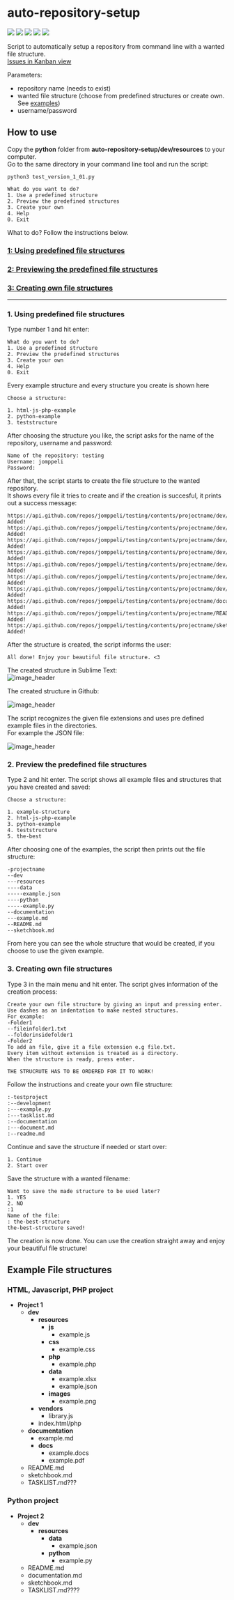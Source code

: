 # auto-repository-setup

<img src="https://img.shields.io/github/tag/jomppeli/auto-repository-setup.svg?style=for-the-badge"> <img src="https://img.shields.io/github/languages/top/jomppeli/auto-repository-setup.svg?style=for-the-badge"> <img src="https://img.shields.io/github/repo-size/jomppeli/auto-repository-setup.svg?style=for-the-badge"> <img src="https://img.shields.io/github/issues/jomppeli/auto-repository-setup.svg?style=for-the-badge"> <img src="https://img.shields.io/github/issues-closed/jomppeli/auto-repository-setup.svg?style=for-the-badge">  
  
  
Script to automatically setup a repository from command line with a wanted file structure.  
[Issues in Kanban view](https://github.com/Jomppeli/auto-repository-setup/projects/2)  
  
Parameters:
- repository name (needs to exist)
- wanted file structure (choose from predefined structures or create own. See [examples](#Example-File-structures))
- username/password

## How to use
Copy the **python** folder from **auto-repository-setup/dev/resources** to your computer.  
Go to the same directory in your command line tool and run the script:  
```
python3 test_version_1_01.py
```  

```  
What do you want to do?
1. Use a predefined structure
2. Preview the predefined structures
3. Create your own
4. Help
0. Exit
```  
What to do? Follow the instructions below.   
### [1: Using predefined file structures](#Using-predefined-file-structures)
### [2: Previewing the predefined file structures](#)
### [3: Creating own file structures](#)
---

### 1. Using predefined file structures
Type number 1 and hit enter:  
```  
What do you want to do?
1. Use a predefined structure
2. Preview the predefined structures
3. Create your own
4. Help
0. Exit
```
Every example structure and every structure you create is shown here 
```
Choose a structure:

1. html-js-php-example
2. python-example
3. teststructure
```
After choosing the structure you like, the script asks for the name of the repository, username and password:  
```
Name of the repository: testing
Username: jomppeli
Password:
```
After that, the script starts to create the file structure to the wanted repository.  
It shows every file it tries to create and if the creation is succesful, it prints out a success message:  
```
https://api.github.com/repos/jomppeli/testing/contents/projectname/dev/resources/js/example.js
Added!
https://api.github.com/repos/jomppeli/testing/contents/projectname/dev/resources/css/example.css
Added!
https://api.github.com/repos/jomppeli/testing/contents/projectname/dev/resources/php/example.php
Added!
https://api.github.com/repos/jomppeli/testing/contents/projectname/dev/resources/data/example.json
Added!
https://api.github.com/repos/jomppeli/testing/contents/projectname/dev/resources/images/example.txt
Added!
https://api.github.com/repos/jomppeli/testing/contents/projectname/dev/resources/index.php
Added!
https://api.github.com/repos/jomppeli/testing/contents/projectname/dev/vendor/example.js
Added!
https://api.github.com/repos/jomppeli/testing/contents/projectname/documentation/example.md
Added!
https://api.github.com/repos/jomppeli/testing/contents/projectname/README.md
Added!
https://api.github.com/repos/jomppeli/testing/contents/projectname/sketchbook.md
Added!
```
After the structure is created, the script informs the user:  
```
All done! Enjoy your beautiful file structure. <3
```  
  
The created structure in Sublime Text:  
![image_header](https://github.com/Jomppeli/auto-repository-setup/blob/master/dev/documentation/images/4.PNG)
  
The created structure in Github:  
  
![image_header](https://github.com/Jomppeli/auto-repository-setup/blob/master/dev/documentation/images/2.PNG)
  

The script recognizes the given file extensions and uses pre defined example files in the directories.  
For example the JSON file:  
  
![image_header](https://github.com/Jomppeli/auto-repository-setup/blob/master/dev/documentation/images/3.PNG)

### 2. Preview the predefined file structures
Type 2 and hit enter. The script shows all example files and structures that you have created and saved:
```
Choose a structure:

1. example-structure
2. html-js-php-example
3. python-example
4. teststructure
5. the-best
```
After choosing one of the examples, the script then prints out the file structure:
```
-projectname
--dev
---resources
----data
-----example.json
----python
-----example.py
--documentation
---example.md
--README.md
--sketchbook.md
```
From here you can see the whole structure that would be created, if you choose to use the given example.  
### 3. Creating own file structures
Type 3 in the main menu and hit enter. The script gives information of the creation process:
```
Create your own file structure by giving an input and pressing enter.
Use dashes as an indentation to make nested structures.
For example:
-Folder1
--fileinfolder1.txt
--folderinsidefolder1
-Folder2
To add an file, give it a file extension e.g file.txt.
Every item without extension is treated as a directory.
When the structure is ready, press enter.

THE STRUCRUTE HAS TO BE ORDERED FOR IT TO WORK!
```
Follow the instructions and create your own file structure:
```
:-testproject
:--development
:---example.py
:---tasklist.md
:--documentation
:---document.md
:--readme.md
```
Continue and save the structure if needed or start over:
```
1. Continue
2. Start over
```
Save the structure with a wanted filename:
```
Want to save the made structure to be used later?
1. YES
2. NO
:1
Name of the file:
: the-best-structure
the-best-structure saved!
```
The creation is now done. You can use the creation straight away and enjoy your beautiful file structure!





 

## Example File structures
### HTML, Javascript, PHP project
- **Project 1**
  - **dev**
    - **resources**
      - **js**
        - example.js
      - **css**
        - example.css
      - **php**
        - example.php
      - **data**
        - example.xlsx
        - example.json
      - **images**
        - example.png
    - **vendors**
      - library.js
    - index.html/php
  - **documentation**
    - example.md
    - **docs**
      - example.docs
      - example.pdf
  - README.md
  - sketchbook.md  
  - TASKLIST.md???
  
  
### Python project
- **Project 2**
  - **dev**
    - **resources**
      - **data**
        - example.json
      - **python**
        - example.py
  - README.md
  - documentation.md
  - sketchbook.md
  - TASKLIST.md????
